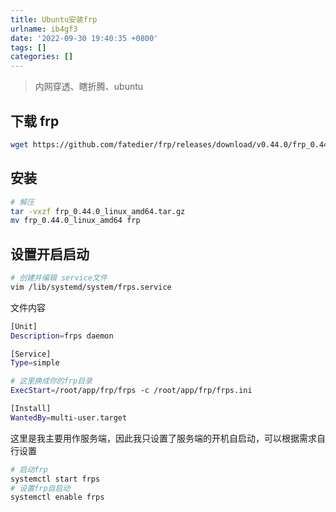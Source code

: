 ```yaml
---
title: Ubuntu安装frp
urlname: ib4gf3
date: '2022-09-30 19:40:35 +0800'
tags: []
categories: []
---
```


> 内网穿透、瞎折腾、ubuntu

## 下载 frp

```bash
wget https://github.com/fatedier/frp/releases/download/v0.44.0/frp_0.44.0_linux_amd64.tar.gz
```

## 安装

```bash
# 解压
tar -vxzf frp_0.44.0_linux_amd64.tar.gz
mv frp_0.44.0_linux_amd64 frp
```

## 设置开启启动

```bash
# 创建并编辑 service文件
vim /lib/systemd/system/frps.service
```

文件内容

```bash
[Unit]
Description=frps daemon

[Service]
Type=simple

# 这里换成你的frp目录
ExecStart=/root/app/frp/frps -c /root/app/frp/frps.ini

[Install]
WantedBy=multi-user.target
```

这里是我主要用作服务端，因此我只设置了服务端的开机自启动，可以根据需求自行设置

```bash
# 启动frp
systemctl start frps
# 设置frp自启动
systemctl enable frps
```

